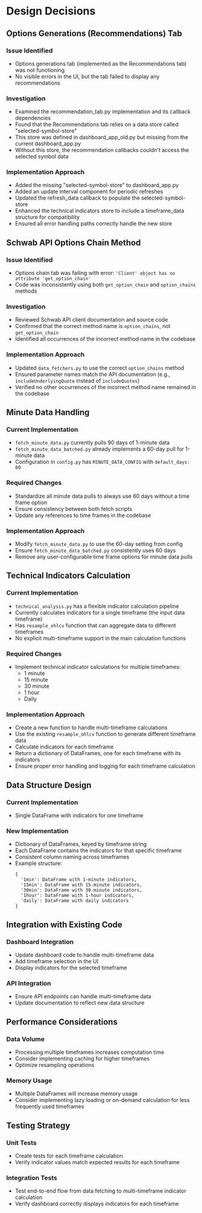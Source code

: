 # Design Decisions

## Options Generations (Recommendations) Tab

### Issue Identified
- Options generations tab (implemented as the Recommendations tab) was not functioning
- No visible errors in the UI, but the tab failed to display any recommendations

### Investigation
- Examined the recommendation_tab.py implementation and its callback dependencies
- Found that the Recommendations tab relies on a data store called "selected-symbol-store"
- This store was defined in dashboard_app_old.py but missing from the current dashboard_app.py
- Without this store, the recommendation callbacks couldn't access the selected symbol data

### Implementation Approach
- Added the missing "selected-symbol-store" to dashboard_app.py
- Added an update interval component for periodic refreshes
- Updated the refresh_data callback to populate the selected-symbol-store
- Enhanced the technical indicators store to include a timeframe_data structure for compatibility
- Ensured all error handling paths correctly handle the new store

## Schwab API Options Chain Method

### Issue Identified
- Options chain tab was failing with error: `'Client' object has no attribute 'get_option_chain'`
- Code was inconsistently using both `get_option_chain` and `option_chains` methods

### Investigation
- Reviewed Schwab API client documentation and source code
- Confirmed that the correct method name is `option_chains`, not `get_option_chain`
- Identified all occurrences of the incorrect method name in the codebase

### Implementation Approach
- Updated `data_fetchers.py` to use the correct `option_chains` method
- Ensured parameter names match the API documentation (e.g., `includeUnderlyingQuote` instead of `includeQuotes`)
- Verified no other occurrences of the incorrect method name remained in the codebase

## Minute Data Handling

### Current Implementation
- `fetch_minute_data.py` currently pulls 90 days of 1-minute data
- `fetch_minute_data_batched.py` already implements a 60-day pull for 1-minute data
- Configuration in `config.py` has `MINUTE_DATA_CONFIG` with `default_days: 60`

### Required Changes
- Standardize all minute data pulls to always use 60 days without a time frame option
- Ensure consistency between both fetch scripts
- Update any references to time frames in the codebase

### Implementation Approach
- Modify `fetch_minute_data.py` to use the 60-day setting from config
- Ensure `fetch_minute_data_batched.py` consistently uses 60 days
- Remove any user-configurable time frame options for minute data pulls

## Technical Indicators Calculation

### Current Implementation
- `technical_analysis.py` has a flexible indicator calculation pipeline
- Currently calculates indicators for a single timeframe (the input data timeframe)
- Has `resample_ohlcv` function that can aggregate data to different timeframes
- No explicit multi-timeframe support in the main calculation functions

### Required Changes
- Implement technical indicator calculations for multiple timeframes:
  - 1 minute
  - 15 minute
  - 30 minute
  - 1 hour
  - Daily

### Implementation Approach
- Create a new function to handle multi-timeframe calculations
- Use the existing `resample_ohlcv` function to generate different timeframe data
- Calculate indicators for each timeframe
- Return a dictionary of DataFrames, one for each timeframe with its indicators
- Ensure proper error handling and logging for each timeframe calculation

## Data Structure Design

### Current Implementation
- Single DataFrame with indicators for one timeframe

### New Implementation
- Dictionary of DataFrames, keyed by timeframe string
- Each DataFrame contains the indicators for that specific timeframe
- Consistent column naming across timeframes
- Example structure:
  ```
  {
    '1min': DataFrame with 1-minute indicators,
    '15min': DataFrame with 15-minute indicators,
    '30min': DataFrame with 30-minute indicators,
    '1hour': DataFrame with 1-hour indicators,
    'daily': DataFrame with daily indicators
  }
  ```

## Integration with Existing Code

### Dashboard Integration
- Update dashboard code to handle multi-timeframe data
- Add timeframe selection in the UI
- Display indicators for the selected timeframe

### API Integration
- Ensure API endpoints can handle multi-timeframe data
- Update documentation to reflect new data structure

## Performance Considerations

### Data Volume
- Processing multiple timeframes increases computation time
- Consider implementing caching for higher timeframes
- Optimize resampling operations

### Memory Usage
- Multiple DataFrames will increase memory usage
- Consider implementing lazy loading or on-demand calculation for less frequently used timeframes

## Testing Strategy

### Unit Tests
- Create tests for each timeframe calculation
- Verify indicator values match expected results for each timeframe

### Integration Tests
- Test end-to-end flow from data fetching to multi-timeframe indicator calculation
- Verify dashboard correctly displays indicators for each timeframe
